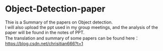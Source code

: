 # Object-Detection-paper  
Thie is a Summary of the papers on Object detection.  
I will also upload the ppt used in my group meetings, and the analysis of the paper will be found in the notes of PPT.  
The translation and summary of some papers can be found here：https://blog.csdn.net/chrisitian666?t=1
